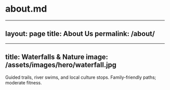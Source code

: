 # about.md
---
layout: page
title: About Us
permalink: /about/
---

---
title: Waterfalls & Nature
image: /assets/images/hero/waterfall.jpg
---

Guided trails, river swims, and local culture stops. Family-friendly paths; moderate fitness.
